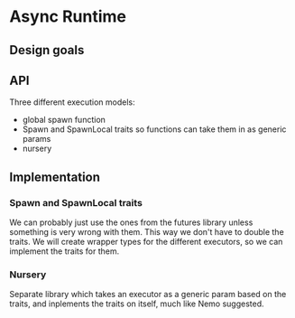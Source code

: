# Async Runtime

## Design goals

## API

Three different execution models:

- global spawn function
- Spawn and SpawnLocal traits so functions can take them in as generic params
- nursery

## Implementation

### Spawn and SpawnLocal traits

We can probably just use the ones from the futures library unless something is very wrong with them. This way we don't have to double the traits. We will create wrapper types for the different executors, so we can implement the traits for them.

### Nursery

Separate library which takes an executor as a generic param based on the traits, and inplements the traits on itself, much like Nemo suggested.
